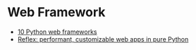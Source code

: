 # Web Framework

- [10 Python web frameworks](https://towardsdatascience.com/my-favorite-python-web-frameworks-for-2021-a255fde2cd68)
- [Reflex: performant, customizable web apps in pure Python](https://github.com/reflex-dev/reflex)
